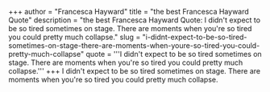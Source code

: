 +++
author = "Francesca Hayward"
title = "the best Francesca Hayward Quote"
description = "the best Francesca Hayward Quote: I didn't expect to be so tired sometimes on stage. There are moments when you're so tired you could pretty much collapse."
slug = "i-didnt-expect-to-be-so-tired-sometimes-on-stage-there-are-moments-when-youre-so-tired-you-could-pretty-much-collapse"
quote = '''I didn't expect to be so tired sometimes on stage. There are moments when you're so tired you could pretty much collapse.'''
+++
I didn't expect to be so tired sometimes on stage. There are moments when you're so tired you could pretty much collapse.
